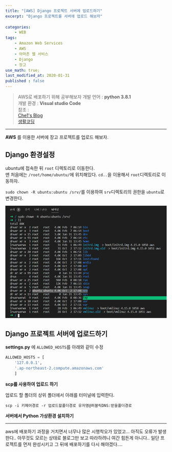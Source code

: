 ```yaml
---
title: "[AWS] Django 프로젝트 서버에 업로드하기"
excerpt: "Django 프로젝트를 서버에 업로드 해보자"

categories:
    - WEB
tags:
    - Amazon Web Services
    - AWS
    - 아마존 웹 서비스
    - Django
    - 장고
use_math: true;
last_modified_at: 2020-01-31
published : false
--- 
```

> AWS로 배포하기 위해 공부해보자
> 개발 언어 : __python 3.8.1__  
> 개발 환경 : __Visual studio Code__  
> 참조 :  
> [Che1's Blog](https://nachwon.github.io/django-deploy-1-aws/)  
> [생활코딩](https://www.opentutorials.org/course/1)
  
***  
__AWS__ 를 이용한 서버에 장고 프로젝트를 업로드 해보자.  
  
## Django 환경설정  
ubuntu에 접속한 뒤 `root` 디렉토리로 이동한다.  
맨 처음에는 `/root/home/ubuntu/`에 위치해있다. `cd..`을 이용해서 `root`디렉토리로 이동하자.  
  
`sudo chown -R ubuntu:ubuntu /srv/`를 이용하여 `srv`디렉토리의 권한을 `ubuntu`로 변경한다.  
  
[![그림 1](/assets/Web/AWS/2020-02-08-Web-AWS-03-img01.png)](/assets/Web/AWS/2020-02-08-Web-AWS-03-img01.png)
  
  
## Django 프로젝트 서버에 업로드하기  
__settings.py__ 에 `ALLOWED_HOSTS`를 아래와 같이 수정  
  
```py  
ALLOWED_HOSTS = [
    '127.0.0.1', 
    '.ap-northeast-2.compute.amazonaws.com'
    ]
```  
  
__scp를 사용하여 업로드 하기__   
  
업로드 할 폴더의 상위 폴더에서 아래를 터미널에 입력한다.  
```
scp -i 키페어경로 -r 업로드할폴더경로 유저명@퍼블릭DNS:받을폴더경로  
```  
  
__서버에서 Python 가상환경 설치하기__  
  
***    
aws에 배포하기 과정을 거치면서 너무나 많은 시행착오가 있었고... 아직도 오류가 발생한다.. 아무것도 모르는 상태로 블로그만 보고 따라하려니 여간 힘든게 아니다.. 일단 프로젝트를 먼저 완성시키고 그 뒤에 배포하기를 다시 해야겠다....  

